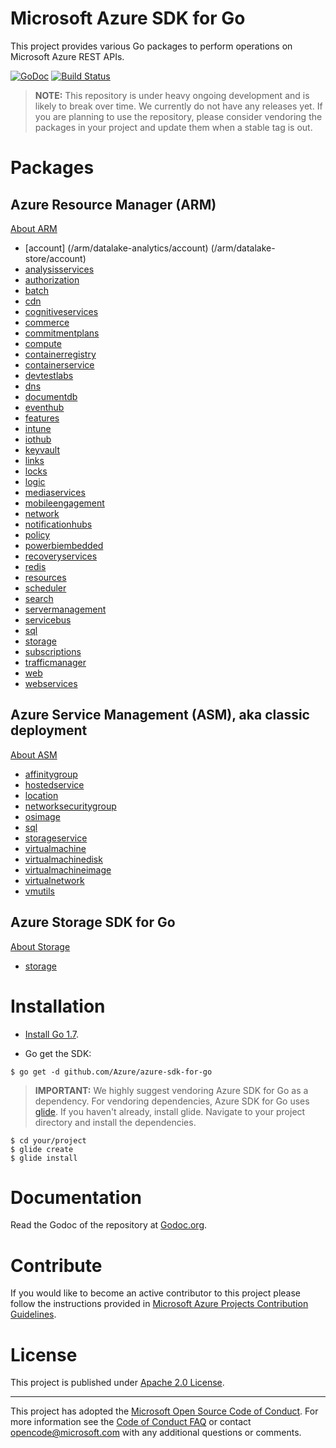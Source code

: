 # Microsoft Azure SDK for Go

This project provides various Go packages to perform operations
on Microsoft Azure REST APIs.

[![GoDoc](https://godoc.org/github.com/Azure/azure-sdk-for-go?status.svg)](https://godoc.org/github.com/Azure/azure-sdk-for-go) [![Build Status](https://travis-ci.org/Azure/azure-sdk-for-go.svg?branch=master)](https://travis-ci.org/Azure/azure-sdk-for-go)

> **NOTE:** This repository is under heavy ongoing development and
is likely to break over time. We currently do not have any releases
yet. If you are planning to use the repository, please consider vendoring
the packages in your project and update them when a stable tag is out.

# Packages

## Azure Resource Manager (ARM)

[About ARM](/arm/README.md)

- [account] (/arm/datalake-analytics/account)
            (/arm/datalake-store/account)
- [analysisservices](/arm/analysisservices)
- [authorization](/arm/authorization)
- [batch](/arm/batch)
- [cdn](/arm/cdn)
- [cognitiveservices](/arm/cognitiveservices)
- [commerce](/arm/commerce)
- [commitmentplans](/arm/machinelearning/commitmentplans)
- [compute](/arm/compute)
- [containerregistry](/arm/containerregistry)
- [containerservice](/arm/containerservice)
- [devtestlabs](/arm/devtestlabs)
- [dns](/arm/dns)
- [documentdb](/arm/documentdb)
- [eventhub](/arm/eventhub)
- [features](/arm/resources/features)
- [intune](/arm/intune)
- [iothub](/arm/iothub)
- [keyvault](/arm/keyvault)
- [links](/arm/resources/links)
- [locks](/arm/resources/locks)
- [logic](/arm/logic)
- [mediaservices](/arm/mediaservices)
- [mobileengagement](/arm/mobileengagement)
- [network](/arm/network)
- [notificationhubs](/arm/notificationhubs)
- [policy](/arm/resources/policy)
- [powerbiembedded](/arm/powerbiembedded)
- [recoveryservices](/arm/recoveryservices)
- [redis](/arm/redis)
- [resources](/arm/resources/resources)
- [scheduler](/arm/scheduler)
- [search](/arm/search)
- [servermanagement](/arm/servermanagement)
- [servicebus](/arm/servicebus)
- [sql](/arm/sql)
- [storage](/arm/storage)
- [subscriptions](/arm/resources/subscriptions)
- [trafficmanager](/arm/trafficmanager)
- [web](/arm/web)
- [webservices](/arm/machinelearning/webservices)

## Azure Service Management (ASM), aka classic deployment

[About ASM](/management/README.md)

- [affinitygroup](/management/affinitygroup)
- [hostedservice](/management/hostedservice)
- [location](/management/location)
- [networksecuritygroup](/management/networksecuritygroup)
- [osimage](/management/osimage)
- [sql](/management/sql)
- [storageservice](/management/storageservice)
- [virtualmachine](/management/virtualmachine)
- [virtualmachinedisk](/management/virtualmachinedisk)
- [virtualmachineimage](/management/virtualmachineimage)
- [virtualnetwork](/management/virtualnetwork)
- [vmutils](/management/vmutils)

## Azure Storage SDK for Go

[About Storage](/storage/README.md)

- [storage](/storage)

# Installation

- [Install Go 1.7](https://golang.org/dl/).

- Go get the SDK:

```
$ go get -d github.com/Azure/azure-sdk-for-go
```

> **IMPORTANT:** We highly suggest vendoring Azure SDK for Go as a dependency. For vendoring dependencies, Azure SDK for Go uses [glide](https://github.com/Masterminds/glide). If you haven't already, install glide. Navigate to your project directory and install the dependencies.

```
$ cd your/project
$ glide create
$ glide install
```

# Documentation

Read the Godoc of the repository at [Godoc.org](http://godoc.org/github.com/Azure/azure-sdk-for-go/).

# Contribute

If you would like to become an active contributor to this project please follow the instructions provided in [Microsoft Azure Projects Contribution Guidelines](http://azure.github.io/guidelines/).

# License

This project is published under [Apache 2.0 License](LICENSE).

-----
This project has adopted the [Microsoft Open Source Code of Conduct](https://opensource.microsoft.com/codeofconduct/). For more information see the [Code of Conduct FAQ](https://opensource.microsoft.com/codeofconduct/faq/) or contact [opencode@microsoft.com](mailto:opencode@microsoft.com) with any additional questions or comments.
